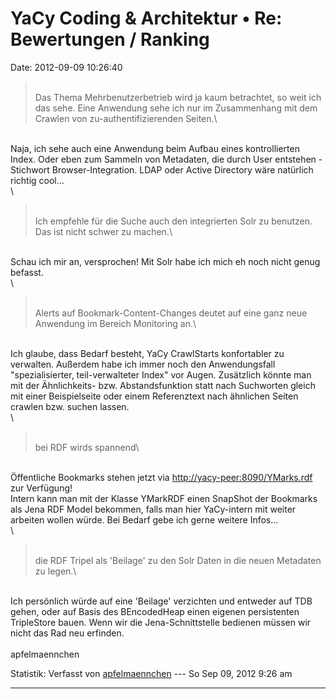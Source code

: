 YaCy Coding & Architektur • Re: Bewertungen / Ranking
=====================================================

Date: 2012-09-09 10:26:40

> <div>
>
> \
> Das Thema Mehrbenutzerbetrieb wird ja kaum betrachtet, so weit ich das
> sehe. Eine Anwendung sehe ich nur im Zusammenhang mit dem Crawlen von
> zu-authentifizierenden Seiten.\
>
> </div>

\
Naja, ich sehe auch eine Anwendung beim Aufbau eines kontrollierten
Index. Oder eben zum Sammeln von Metadaten, die durch User entstehen -
Stichwort Browser-Integration. LDAP oder Active Directory wäre natürlich
richtig cool\...\
\

> <div>
>
> \
> Ich empfehle für die Suche auch den integrierten Solr zu benutzen. Das
> ist nicht schwer zu machen.\
>
> </div>

\
Schau ich mir an, versprochen! Mit Solr habe ich mich eh noch nicht
genug befasst.\
\

> <div>
>
> \
> Alerts auf Bookmark-Content-Changes deutet auf eine ganz neue
> Anwendung im Bereich Monitoring an.\
>
> </div>

\
Ich glaube, dass Bedarf besteht, YaCy CrawlStarts konfortabler zu
verwalten. Außerdem habe ich immer noch den Anwendungsfall
\"spezialisierter, teil-verwalteter Index\" vor Augen. Zusätzlich könnte
man mit der Ähnlichkeits- bzw. Abstandsfunktion statt nach Suchworten
gleich mit einer Beispielseite oder einem Referenztext nach ähnlichen
Seiten crawlen bzw. suchen lassen.\
\

> <div>
>
> \
> bei RDF wirds spannend\
>
> </div>

\
Öffentliche Bookmarks stehen jetzt via
<http://yacy-peer:8090/YMarks.rdf> zur Verfügung!\
Intern kann man mit der Klasse YMarkRDF einen SnapShot der Bookmarks als
Jena RDF Model bekommen, falls man hier YaCy-intern mit weiter arbeiten
wollen würde. Bei Bedarf gebe ich gerne weitere Infos\...\
\

> <div>
>
> \
> die RDF Tripel als \'Beilage\' zu den Solr Daten in die neuen
> Metadaten zu legen.\
>
> </div>

\
Ich persönlich würde auf eine \'Beilage\' verzichten und entweder auf
TDB gehen, oder auf Basis des BEncodedHeap einen eigenen persistenten
TripleStore bauen. Wenn wir die Jena-Schnittstelle bedienen müssen wir
nicht das Rad neu erfinden.\
\
apfelmaennchen

Statistik: Verfasst von
[apfelmaennchen](http://forum.yacy-websuche.de/memberlist.php?mode=viewprofile&u=130)
--- So Sep 09, 2012 9:26 am

------------------------------------------------------------------------
